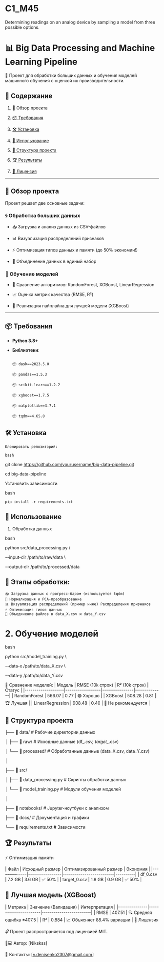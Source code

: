 # C1_M45
Determining readings on an analog device by sampling a model from three possible options.
# 📊 Big Data Processing and Machine Learning Pipeline


🚀 Проект для обработки больших данных и обучения моделей машинного обучения с оценкой их производительности.


## 🌟 Содержание

1. [📌 Обзор проекта](#-обзор-проекта)

2. [📦 Требования](#-требования)

3. [🛠️ Установка](#️-установка)

4. [🚀 Использование](#-использование)

5. [📂 Структура проекта](#-структура-проекта)

6. [🏆 Результаты](#-результаты)

7. [📜 Лицензия](#-лицензия)


---


## 📌 Обзор проекта

Проект решает две основные задачи:


### 🌀 **Обработка больших данных**

- 📥 Загрузка и анализ данных из CSV-файлов

- 📊 Визуализация распределений признаков

- ⚡ Оптимизация типов данных и памяти (до 50% экономии!)

- 🧩 Объединение данных в единый набор


### 🧠 **Обучение моделей**

- 🤖 Сравнение алгоритмов: RandomForest, XGBoost, LinearRegression

- 📈 Оценка метрик качества (RMSE, R²)

- 🏅 Реализация пайплайна для лучшей модели (XGBoost)


---


## 📦 Требования

- **Python 3.8+** 

- **Библиотеки**:

  ```text

  📦 dask==2023.5.0

  📦 pandas==1.5.3

  📦 scikit-learn==1.2.2

  📦 xgboost==1.7.5

  📦 matplotlib==3.7.1

  📦 tqdm==4.65.0

## 🛠️ Установка

    Клонировать репозиторий:

    bash

git clone https://github.com/yourusername/big-data-pipeline.git

cd big-data-pipeline

Установить зависимости:

bash

    pip install -r requirements.txt

## 🚀 Использование
1. Обработка данных

bash

python src/data_processing.py \

  --input-dir /path/to/raw/data \

  --output-dir /path/to/processed/data

## 🔧 Этапы обработки:

    📥 Загрузка данных с прогресс-баром (используется tqdm)
    🎨 Нормализация и PCA-преобразование
    📊 Визуализация распределений (пример ниже) Распределения признаков
    ⚡ Оптимизация типов данных
    🧩 Объединение файлов в data_X.csv и data_Y.csv

# 2. Обучение моделей

bash

python src/model_training.py \

  --data-x /path/to/data_X.csv \

  --data-y /path/to/data_Y.csv

🧮 Сравнение моделей: | Модель | RMSE (10k строк) | R² (10k строк) | Статус | |--------------------|------------------|----------------|--------------| | RandomForest | 566.07 | 0.77 | 🟢 Хорошо | | XGBoost | 508.28 | 0.81 | 🏆 Лучшая | | LinearRegression | 908.48 | 0.40 | 🔴 Не рекомендуется |
## 📂 Структура проекта


├── 📁 data/                   # Рабочие директории данных

│   ├── 📁 raw/                # Исходные данные (df_*.csv, target_*.csv)

│   └── 📁 processed/          # Обработанные данные (data_X.csv, data_Y.csv)

│

├── 📁 src/

│   ├── 📄 data_processing.py  # Скрипты обработки данных

│   └── 📄 model_training.py   # Модули обучения моделей

│

├── 📁 notebooks/              # Jupyter-ноутбуки с анализом

├── 📁 docs/                   # Документация и графики

└── 📄 requirements.txt        # Зависимости

## 🏆 Результаты
⚡ Оптимизация памяти

| Файл | Исходный размер | Оптимизированный размер | Экономия | |--------------|-----------------|--------------------------|----------| | df_0.csv | 7.2 GB | 3.6 GB | ✅ 50% | | target_0.csv | 1.8 GB | 0.9 GB | ✅ 50% |
## 🏅 Лучшая модель (XGBoost)

| Метрика | Значение (Валидация) | Интерпретация | |---------------|-----------------------|-------------------------| | RMSE | 407.51 | 🔍 Средняя ошибка ±407.5 | | R² | 0.884 | 📈 Объясняет 88.4% вариации |
📜 Лицензия

🔓 Проект распространяется под лицензией MIT.


👨💻 Автор: [Nikskss]


📧 Контакты: [v.denisenko2307@gmail.com]
